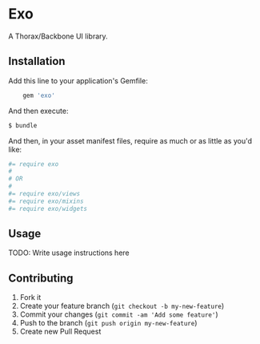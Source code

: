 # Exo

A Thorax/Backbone UI library.

## Installation

Add this line to your application's Gemfile:

```ruby
    gem 'exo'
```

And then execute:

```sh
$ bundle
```

And then, in your asset manifest files, require as much or as little as you'd like:

```coffee
#= require exo
#
# OR
#
#= require exo/views
#= require exo/mixins
#= require exo/widgets
```

## Usage

TODO: Write usage instructions here

## Contributing

1. Fork it
2. Create your feature branch (`git checkout -b my-new-feature`)
3. Commit your changes (`git commit -am 'Add some feature'`)
4. Push to the branch (`git push origin my-new-feature`)
5. Create new Pull Request

